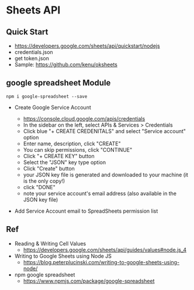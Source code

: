 # Sheets API

## Quick Start
* https://developers.google.com/sheets/api/quickstart/nodejs
* credentials.json
* get token.json
* Sample: https://github.com/kenu/oksheets

## google spreadsheet Module
```
npm i google-spreadsheet --save
```
* Create Google Service Account
  * https://console.cloud.google.com/apis/credentials
  * In the sidebar on the left, select APIs & Services > Credentials
  * Click blue "+ CREATE CREDENITALS" and select "Service account" option
  * Enter name, description, click "CREATE"
  * You can skip permissions, click "CONTINUE"
  * Click "+ CREATE KEY" button
  * Select the "JSON" key type option
  * Click "Create" button
  * your JSON key file is generated and downloaded to your machine (it is the only copy!)
  * click "DONE"
  * note your service account's email address (also available in the JSON key file)

* Add Service Account email to SpreadSheets permission list

## Ref
* Reading & Writing Cell Values
  * https://developers.google.com/sheets/api/guides/values#node.js_4
* Writing to Google Sheets using Node JS
  * https://blog.peterplucinski.com/writing-to-google-sheets-using-node/
* npm google spreadsheet
  * https://www.npmjs.com/package/google-spreadsheet
